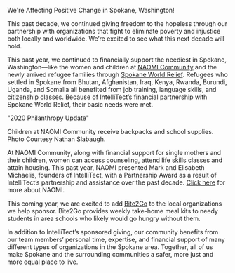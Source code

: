 

We're Affecting Positive Change in Spokane, Washington!

This past decade, we continued giving freedom to the hopeless through our partnership with organizations that fight to eliminate poverty and injustice both locally and worldwide. We’re excited to see what this next decade will hold.

This past year, we continued to financially support the neediest in Spokane, Washington—like the women and children at [NAOMI Community](https://www.naomicommunity.org/) and the newly arrived refugee families through [Spokane World Relief](https://worldreliefspokane.org/). Refugees who settled in Spokane from Bhutan, Afghanistan, Iraq, Kenya, Rwanda, Burundi, Uganda, and Somalia all benefited from job training, language skills, and citizenship classes. Because of IntelliTect’s financial partnership with Spokane World Relief, their basic needs were met.

 "2020 Philanthropy Update"

Children at NAOMI Community receive backpacks and school supplies. Photo Courtesy Nathan Slabaugh.

At NAOMI Community, along with financial support for single mothers and their children, women can access counseling, attend life skills classes and attain housing. This past year, NAOMI presented Mark and Elisabeth Michaelis, founders of IntelliTect, with a Partnership Award as a result of IntelliTect’s partnership and assistance over the past decade. [Click here](/philanthropy-spotlight-naomi/) for more about NAOMI.

This coming year, we are excited to add [Bite2Go](https://2-harvest.org/bite-2-go/) to the local organizations we help sponsor. Bite2Go provides weekly take-home meal kits to needy students in area schools who likely would go hungry without them.

In addition to IntelliTect’s sponsored giving, our community benefits from our team members’ personal time, expertise, and financial support of many different types of organizations in the Spokane area. Together, all of us make Spokane and the surrounding communities a safer, more just and more equal place to live.
